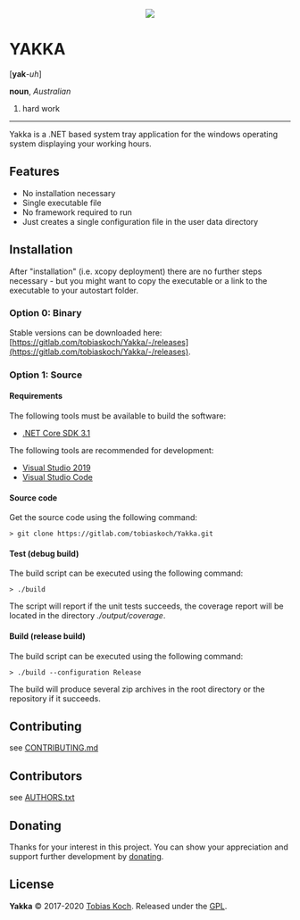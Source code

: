 <p align="center">
  <img src="https://gitlab.com/tobiaskoch/Yakka/raw/master/assets/Yakka-256.png">
</p>

# YAKKA

[**yak**-*uh*]

**noun**, *Australian*
1. hard work

---
Yakka is a .NET based system tray application for the windows operating system displaying your working hours.

## Features
* No installation necessary
* Single executable file
* No framework required to run
* Just creates a single configuration file in the user data directory

## Installation
After "installation" (i.e. xcopy deployment) there are no further steps necessary - but you might want to copy the executable or a link to the executable to your autostart folder.

### Option 0: Binary
Stable versions can be downloaded here: [https://gitlab.com/tobiaskoch/Yakka/-/releases](https://gitlab.com/tobiaskoch/Yakka/-/releases).

### Option 1: Source
#### Requirements
The following tools must be available to build the software:

* [.NET Core SDK 3.1](https://dotnet.microsoft.com/download)

The following tools are recommended for development:

* [Visual Studio 2019](https://visualstudio.microsoft.com/vs/)
* [Visual Studio Code](https://code.visualstudio.com/)

#### Source code
Get the source code using the following command:

    > git clone https://gitlab.com/tobiaskoch/Yakka.git

#### Test (debug build)
The build script can be executed using the following command:

    > ./build

The script will report if the unit tests succeeds, the coverage report will be located in the directory *./output/coverage*.

#### Build (release build)
The build script can be executed using the following command:

    > ./build --configuration Release

The build will produce several zip archives in the root directory or the repository if it succeeds.

## Contributing
see [CONTRIBUTING.md](https://gitlab.com/tobiaskoch/Yakka/blob/master/CONTRIBUTING.md)

## Contributors
see [AUTHORS.txt](https://gitlab.com/tobiaskoch/Yakka/blob/master/AUTHORS.txt)

## Donating
Thanks for your interest in this project. You can show your appreciation and support further development by [donating](https://www.tk-software.de/donate).

## License
**Yakka** © 2017-2020  [Tobias Koch](https://www.tk-software.de). Released under the [GPL](https://gitlab.com/tobiaskoch/Yakka/blob/master/LICENSE.md).